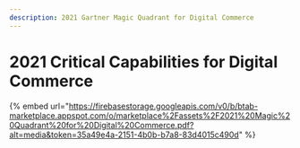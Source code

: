 ```yaml
---
description: 2021 Gartner Magic Quadrant for Digital Commerce
---
```


# 2021 Critical Capabilities for Digital Commerce



{% embed url="https://firebasestorage.googleapis.com/v0/b/btab-marketplace.appspot.com/o/marketplace%2Fassets%2F2021%20Magic%20Quadrant%20for%20Digital%20Commerce.pdf?alt=media&token=35a49e4a-2151-4b0b-b7a8-83d4015c490d" %}

